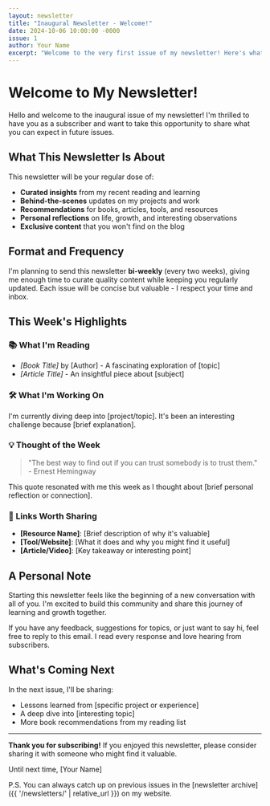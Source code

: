 ```yaml
---
layout: newsletter
title: "Inaugural Newsletter - Welcome!"
date: 2024-10-06 10:00:00 -0000
issue: 1
author: Your Name
excerpt: "Welcome to the very first issue of my newsletter! Here's what you can expect and some thoughts to kick things off."
---
```


# Welcome to My Newsletter!

Hello and welcome to the inaugural issue of my newsletter! I'm thrilled to have you as a subscriber and want to take this opportunity to share what you can expect in future issues.

## What This Newsletter Is About

This newsletter will be your regular dose of:

- **Curated insights** from my recent reading and learning
- **Behind-the-scenes** updates on my projects and work
- **Recommendations** for books, articles, tools, and resources
- **Personal reflections** on life, growth, and interesting observations
- **Exclusive content** that you won't find on the blog

## Format and Frequency

I'm planning to send this newsletter **bi-weekly** (every two weeks), giving me enough time to curate quality content while keeping you regularly updated. Each issue will be concise but valuable - I respect your time and inbox.

## This Week's Highlights

### 📚 What I'm Reading
- *[Book Title]* by [Author] - A fascinating exploration of [topic]
- *[Article Title]* - An insightful piece about [subject]

### 🛠️ What I'm Working On
I'm currently diving deep into [project/topic]. It's been an interesting challenge because [brief explanation].

### 💡 Thought of the Week
> "The best way to find out if you can trust somebody is to trust them." - Ernest Hemingway

This quote resonated with me this week as I thought about [brief personal reflection or connection].

### 🔗 Links Worth Sharing
- **[Resource Name]**: [Brief description of why it's valuable]
- **[Tool/Website]**: [What it does and why you might find it useful]
- **[Article/Video]**: [Key takeaway or interesting point]

## A Personal Note

Starting this newsletter feels like the beginning of a new conversation with all of you. I'm excited to build this community and share this journey of learning and growth together.

If you have any feedback, suggestions for topics, or just want to say hi, feel free to reply to this email. I read every response and love hearing from subscribers.

## What's Coming Next

In the next issue, I'll be sharing:
- Lessons learned from [specific project or experience]
- A deep dive into [interesting topic]
- More book recommendations from my reading list

---

**Thank you for subscribing!** If you enjoyed this newsletter, please consider sharing it with someone who might find it valuable.

Until next time,
[Your Name]

P.S. You can always catch up on previous issues in the [newsletter archive]({{ '/newsletters/' | relative_url }}) on my website.
